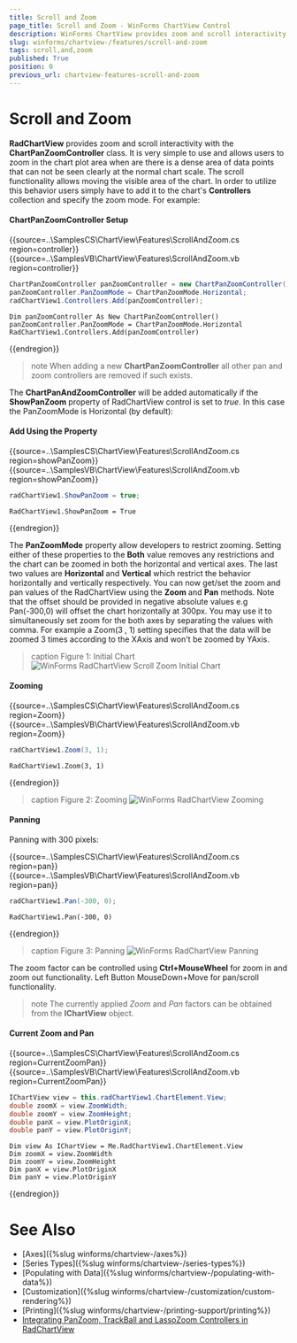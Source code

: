 ```yaml
---
title: Scroll and Zoom
page_title: Scroll and Zoom - WinForms ChartView Control
description: WinForms ChartView provides zoom and scroll interactivity with the ChartPanZoomController class.
slug: winforms/chartview-/features/scroll-and-zoom
tags: scroll,and,zoom
published: True
position: 0
previous_url: chartview-features-scroll-and-zoom
---
```


# Scroll and Zoom

__RadChartView__ provides zoom and scroll interactivity with the __ChartPanZoomController__ class. It is very simple to use and allows users to zoom in the chart plot area when are there is a dense area of data points that can not be seen clearly at the normal chart scale. The scroll functionality allows moving the visible area of the chart. In order to utilize this behavior users simply have to add it to the chart's __Controllers__ collection and specify the zoom mode. For example: 

#### ChartPanZoomController Setup

{{source=..\SamplesCS\ChartView\Features\ScrollAndZoom.cs region=controller}} 
{{source=..\SamplesVB\ChartView\Features\ScrollAndZoom.vb region=controller}} 

````C#
ChartPanZoomController panZoomController = new ChartPanZoomController();
panZoomController.PanZoomMode = ChartPanZoomMode.Horizontal;
radChartView1.Controllers.Add(panZoomController);

````
````VB.NET
Dim panZoomController As New ChartPanZoomController()
panZoomController.PanZoomMode = ChartPanZoomMode.Horizontal
RadChartView1.Controllers.Add(panZoomController)

````

{{endregion}}  

>note When adding a new __ChartPanZoomController__ all other pan and zoom controllers are removed if such exists.
>

The __ChartPanAndZoomController__ will be added automatically if the __ShowPanZoom__ property of RadChartView control is set to *true*. In this case the PanZoomMode is Horizontal (by default): 

#### Add Using the Property

{{source=..\SamplesCS\ChartView\Features\ScrollAndZoom.cs region=showPanZoom}} 
{{source=..\SamplesVB\ChartView\Features\ScrollAndZoom.vb region=showPanZoom}} 

````C#
radChartView1.ShowPanZoom = true;

````
````VB.NET
RadChartView1.ShowPanZoom = True

````

{{endregion}}

The __PanZoomMode__ property allow developers to restrict zooming. Setting either of these properties to the __Both__ value removes any restrictions and the chart can be zoomed in both the horizontal and vertical axes. The last two values are __Horizontal__ and __Vertical__ which restrict the behavior horizontally and vertically respectively. You can now get/set the zoom and pan values of the RadChartView using the __Zoom__ and __Pan__ methods. Note that the offset should be provided in negative absolute values e.g Pan(-300,0) will offset the chart horizontally at 300px. You may use it to simultaneously  set zoom for the both axes by separating the values with comma. For example a Zoom(3 , 1) setting specifies that the data will be zoomed 3 times according to the XAxis and won't be zoomed by YAxis.

>caption Figure 1: Initial Chart
![WinForms RadChartView Scroll Zoom Initial Chart](images/chartview-features-scroll-and-zoom001.png)

#### Zooming

{{source=..\SamplesCS\ChartView\Features\ScrollAndZoom.cs region=Zoom}} 
{{source=..\SamplesVB\ChartView\Features\ScrollAndZoom.vb region=Zoom}} 

````C#
radChartView1.Zoom(3, 1);

````
````VB.NET
RadChartView1.Zoom(3, 1)

````

{{endregion}} 

>caption Figure 2: Zooming
![WinForms RadChartView Zooming](images/chartview-features-scroll-and-zoom002.png)

#### Panning

Panning with 300 pixels: 

{{source=..\SamplesCS\ChartView\Features\ScrollAndZoom.cs region=pan}} 
{{source=..\SamplesVB\ChartView\Features\ScrollAndZoom.vb region=pan}} 

````C#
radChartView1.Pan(-300, 0);

````
````VB.NET
RadChartView1.Pan(-300, 0)

````

{{endregion}} 

>caption Figure 3: Panning
![WinForms RadChartView Panning](images/chartview-features-scroll-and-zoom003.png)

The zoom factor can be controlled using __Ctrl+MouseWheel__ for zoom in and zoom out functionality. Left Button MouseDown+Move for pan/scroll functionality.

>note The currently applied *Zoom* and *Pan* factors can be obtained from the **IChartView** object.

#### Current Zoom and Pan

{{source=..\SamplesCS\ChartView\Features\ScrollAndZoom.cs region=CurrentZoomPan}} 
{{source=..\SamplesVB\ChartView\Features\ScrollAndZoom.vb region=CurrentZoomPan}}
````C#
IChartView view = this.radChartView1.ChartElement.View;
double zoomX = view.ZoomWidth;
double zoomY = view.ZoomHeight;
double panX = view.PlotOriginX;
double panY = view.PlotOriginY;

````
````VB.NET
Dim view As IChartView = Me.RadChartView1.ChartElement.View
Dim zoomX = view.ZoomWidth
Dim zoomY = view.ZoomHeight
Dim panX = view.PlotOriginX
Dim panY = view.PlotOriginY

```` 



{{endregion}} 

# See Also

* [Axes]({%slug winforms/chartview-/axes%})
* [Series Types]({%slug winforms/chartview-/series-types%})
* [Populating with Data]({%slug winforms/chartview-/populating-with-data%})
* [Customization]({%slug winforms/chartview-/customization/custom-rendering%})
* [Printing]({%slug winforms/chartview-/printing-support/printing%})
* [Integrating PanZoom, TrackBall and LassoZoom Controllers in RadChartView](http://www.telerik.com/support/kb/winforms/details/integrating-panzoom-trackball-and-lassozoom-controllers-in-radchartview)
